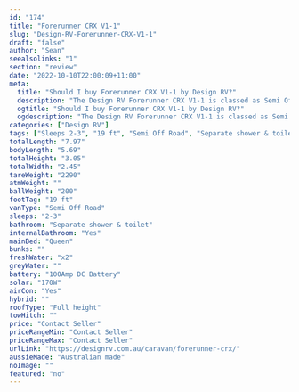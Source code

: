 ```yaml
---
id: "174"
title: "Forerunner CRX V1-1"
slug: "Design-RV-Forerunner-CRX-V1-1"
draft: "false"
author: "Sean"
seealsolinks: "1"
section: "review"
date: "2022-10-10T22:00:09+11:00"
meta:
  title: "Should I buy Forerunner CRX V1-1 by Design RV?"
  description: "The Design RV Forerunner CRX V1-1 is classed as Semi Off Road, and sleeps 2-3 people. It is Australian made and comes in at 19 ft. It generally has Separate shower & toilet."
  ogtitle: "Should I buy Forerunner CRX V1-1 by Design RV?"
  ogdescription: "The Design RV Forerunner CRX V1-1 is classed as Semi Off Road, and sleeps 2-3 people. It is Australian made and comes in at 19 ft. It generally has Separate shower & toilet."
categories: ["Design RV"]
tags: ["Sleeps 2-3", "19 ft", "Semi Off Road", "Separate shower & toilet", "Full height", "Price Unknown"]
totalLength: "7.97"
bodyLength: "5.69"
totalHeight: "3.05"
totalWidth: "2.45"
tareWeight: "2290"
atmWeight: ""
ballWeight: "200"
footTag: "19 ft"
vanType: "Semi Off Road"
sleeps: "2-3"
bathroom: "Separate shower & toilet"
internalBathroom: "Yes"
mainBed: "Queen"
bunks: ""
freshWater: "x2"
greyWater: ""
battery: "100Amp DC Battery"
solar: "170W"
airCon: "Yes"
hybrid: ""
roofType: "Full height"
towHitch: ""
price: "Contact Seller"
priceRangeMin: "Contact Seller"
priceRangeMax: "Contact Seller"
urlLink: "https://designrv.com.au/caravan/forerunner-crx/"
aussieMade: "Australian made"
noImage: ""
featured: "no"
---
```

